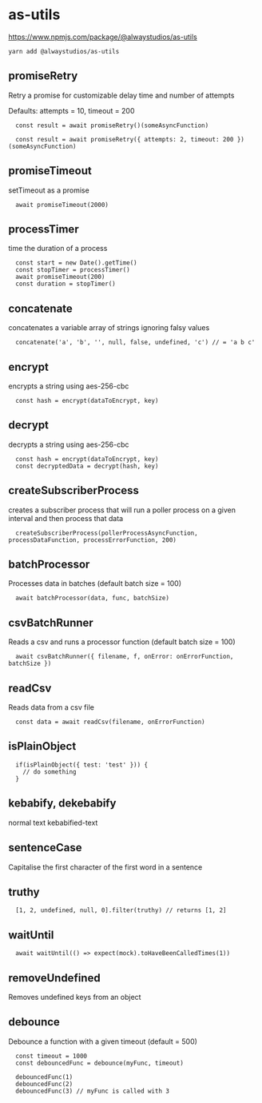 # as-utils

https://www.npmjs.com/package/@alwaystudios/as-utils

```
yarn add @alwaystudios/as-utils
```

## promiseRetry

Retry a promise for customizable delay time and number of attempts

Defaults: attempts = 10, timeout = 200

```
  const result = await promiseRetry()(someAsyncFunction)

  const result = await promiseRetry({ attempts: 2, timeout: 200 })(someAsyncFunction)
```

## promiseTimeout

setTimeout as a promise

```
  await promiseTimeout(2000)
```

## processTimer

time the duration of a process

```
  const start = new Date().getTime()
  const stopTimer = processTimer()
  await promiseTimeout(200)
  const duration = stopTimer()
```

## concatenate

concatenates a variable array of strings ignoring falsy values

```
  concatenate('a', 'b', '', null, false, undefined, 'c') // = 'a b c'
```

## encrypt

encrypts a string using aes-256-cbc

```
  const hash = encrypt(dataToEncrypt, key)
```

## decrypt

decrypts a string using aes-256-cbc

```
  const hash = encrypt(dataToEncrypt, key)
  const decryptedData = decrypt(hash, key)
```

## createSubscriberProcess

creates a subscriber process that will run a poller process on a given interval and then process that data

```
  createSubscriberProcess(pollerProcessAsyncFunction, processDataFunction, processErrorFunction, 200)
```

## batchProcessor

Processes data in batches (default batch size = 100)

```
  await batchProcessor(data, func, batchSize)
```

## csvBatchRunner

Reads a csv and runs a processor function (default batch size = 100)

```
  await csvBatchRunner({ filename, f, onError: onErrorFunction, batchSize })
```

## readCsv

Reads data from a csv file

```
  const data = await readCsv(filename, onErrorFunction)
```

## isPlainObject

```
  if(isPlainObject({ test: 'test' })) {
    // do something
  }
```

## kebabify, dekebabify

normal text
kebabified-text

## sentenceCase

Capitalise the first character of the first word in a sentence

## truthy

```
  [1, 2, undefined, null, 0].filter(truthy) // returns [1, 2]
```

## waitUntil

```
  await waitUntil(() => expect(mock).toHaveBeenCalledTimes(1))
```

## removeUndefined

Removes undefined keys from an object

## debounce

Debounce a function with a given timeout (default = 500)

```
  const timeout = 1000
  const debouncedFunc = debounce(myFunc, timeout)

  debouncedFunc(1)
  debouncedFunc(2)
  debouncedFunc(3) // myFunc is called with 3
```
